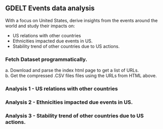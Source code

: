 ## GDELT Events data analysis

With a focus on United States, derive insights from the events around the world and study their impacts on:
- US relations with other countries
- Ethnicities impacted due events in US.
- Stability trend of other countries due to US actions.

### Fetch Dataset programmatically.
  a. Download and parse the index html page to get a list of URLs.<br>
  b. Get the compressed .CSV files files using the URLs from HTML above.
 
### Analysis 1 - US relations with other countries

### Analysis 2 - Ethnicities impacted due events in US.

### Analysis 3 - Stability trend of other countries due to US actions.
  
